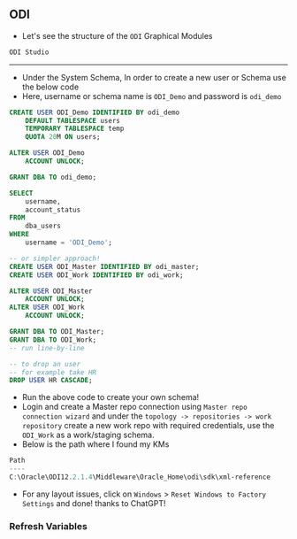 ## ODI
* Let's see the structure of the `ODI` Graphical Modules
```txt
ODI Studio

```
---
- Under the System Schema, In order to create a new user or Schema use the below code
- Here, username or schema name is `ODI_Demo` and password is `odi_demo`
```sql
CREATE USER ODI_Demo IDENTIFIED BY odi_demo
    DEFAULT TABLESPACE users
    TEMPORARY TABLESPACE temp
    QUOTA 20M ON users;

ALTER USER ODI_Demo
    ACCOUNT UNLOCK;

GRANT DBA TO odi_demo;

SELECT
    username,
    account_status
FROM
    dba_users
WHERE
    username = 'ODI_Demo';

-- or simpler approach!
CREATE USER ODI_Master IDENTIFIED BY odi_master;
CREATE USER ODI_Work IDENTIFIED BY odi_work;

ALTER USER ODI_Master
    ACCOUNT UNLOCK;
ALTER USER ODI_Work
    ACCOUNT UNLOCK;

GRANT DBA TO ODI_Master;
GRANT DBA TO ODI_Work;
-- run line-by-line

-- to drop an user
-- for example take HR
DROP USER HR CASCADE;
```
- Run the above code to create your own schema!
- Login and create a Master repo connection using `Master repo connection wizard` and under the `topology -> repositories -> work repository` create a new work repo with required credentials, use the `ODI_Work` as a work/staging schema.
- Below is the path where I found my KMs
```powershell
Path
----
C:\Oracle\ODI12.2.1.4\Middleware\Oracle_Home\odi\sdk\xml-reference
```
- For any layout issues, click on `Windows` > `Reset Windows to Factory Settings` and done! thanks to ChatGPT!

### Refresh Variables 

